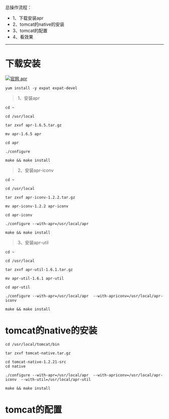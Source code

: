 总操作流程：
- 1、下载安装apr
- 2、tomcat的native的安装
- 3、tomcat的配置
- 4、看效果

***
# 下载安装

[![](https://img.shields.io/badge/官网-apr-green.svg "官网 apr")](http://apache.spd.co.il/apr/https://pan.baidu.com/s/1DY1I_ivM9HpQgyZ0YyErog)


```
yum install -y expat expat-devel
```

> 1、安装apr

```
cd ~

cd /usr/local

tar zxvf apr-1.6.5.tar.gz

mv apr-1.6.5 apr

cd apr

./configure

make && make install

```

> 2、安装apr-iconv

```
cd ~

cd /usr/local

tar zxvf apr-iconv-1.2.2.tar.gz

mv apr-iconv-1.2.2 apr-iconv

cd apr-iconv

./configure --with-apr=/usr/local/apr

make && make install
```

> 3、安装apr-util

```
cd ~

cd /usr/local

tar zxvf apr-util-1.6.1.tar.gz

mv apr-util-1.6.1 apr-util

cd apr-util

./configure --with-apr=/usr/local/apr  --with-apriconv=/usr/local/apr-iconv

make && make install
```

# tomcat的native的安装

```
cd /usr/local/tomcat/bin

tar zxvf tomcat-native.tar.gz

cd tomcat-native-1.2.21-src
cd native

./configure --with-apr=/usr/local/apr  --with-apriconv=/usr/local/apr-iconv  --with-util=/usr/local/apr-util

make && make install

```

# tomcat的配置
